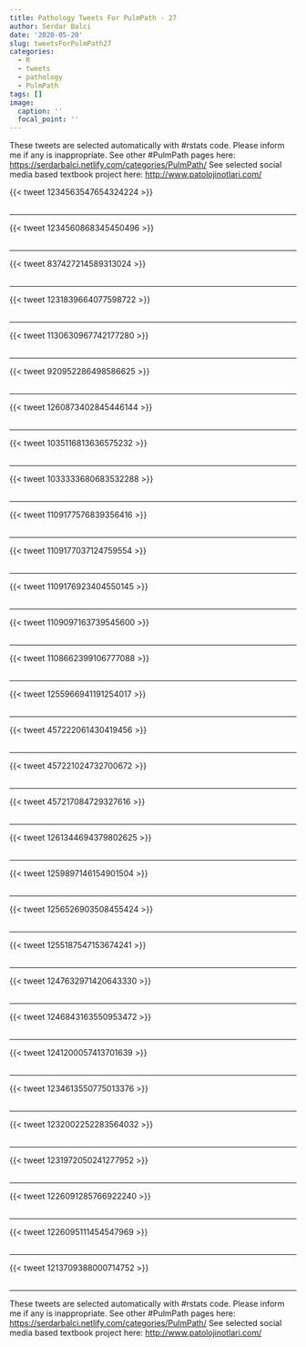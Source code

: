 ```yaml
---
title: Pathology Tweets For PulmPath - 27
author: Serdar Balci
date: '2020-05-20'
slug: tweetsForPulmPath27
categories:
  - R
  - tweets
  - pathology
  - PulmPath
tags: []
image:
  caption: ''
  focal_point: ''
---
```



These tweets are selected automatically with #rstats code. Please inform me if any is inappropriate.
See other #PulmPath pages here: https://serdarbalci.netlify.com/categories/PulmPath/ 
See selected social media based textbook project here: http://www.patolojinotlari.com/

{{< tweet 1234563547654324224 >}}
<br>
<br>
<hr>
{{< tweet 1234560868345450496 >}}
<br>
<br>
<hr>
{{< tweet 837427214589313024 >}}
<br>
<br>
<hr>
{{< tweet 1231839664077598722 >}}
<br>
<br>
<hr>
{{< tweet 1130630967742177280 >}}
<br>
<br>
<hr>
{{< tweet 920952286498586625 >}}
<br>
<br>
<hr>
{{< tweet 1260873402845446144 >}}
<br>
<br>
<hr>
{{< tweet 1035116813636575232 >}}
<br>
<br>
<hr>
{{< tweet 1033333680683532288 >}}
<br>
<br>
<hr>
{{< tweet 1109177576839356416 >}}
<br>
<br>
<hr>
{{< tweet 1109177037124759554 >}}
<br>
<br>
<hr>
{{< tweet 1109176923404550145 >}}
<br>
<br>
<hr>
{{< tweet 1109097163739545600 >}}
<br>
<br>
<hr>
{{< tweet 1108662399106777088 >}}
<br>
<br>
<hr>
{{< tweet 1255966941191254017 >}}
<br>
<br>
<hr>
{{< tweet 457222061430419456 >}}
<br>
<br>
<hr>
{{< tweet 457221024732700672 >}}
<br>
<br>
<hr>
{{< tweet 457217084729327616 >}}
<br>
<br>
<hr>
{{< tweet 1261344694379802625 >}}
<br>
<br>
<hr>
{{< tweet 1259897146154901504 >}}
<br>
<br>
<hr>
{{< tweet 1256526903508455424 >}}
<br>
<br>
<hr>
{{< tweet 1255187547153674241 >}}
<br>
<br>
<hr>
{{< tweet 1247632971420643330 >}}
<br>
<br>
<hr>
{{< tweet 1246843163550953472 >}}
<br>
<br>
<hr>
{{< tweet 1241200057413701639 >}}
<br>
<br>
<hr>
{{< tweet 1234613550775013376 >}}
<br>
<br>
<hr>
{{< tweet 1232002252283564032 >}}
<br>
<br>
<hr>
{{< tweet 1231972050241277952 >}}
<br>
<br>
<hr>
{{< tweet 1226091285766922240 >}}
<br>
<br>
<hr>
{{< tweet 1226095111454547969 >}}
<br>
<br>
<hr>
{{< tweet 1213709388000714752 >}}
<br>
<br>
<hr>


These tweets are selected automatically with #rstats code. Please inform me if any is inappropriate.
See other #PulmPath pages here: https://serdarbalci.netlify.com/categories/PulmPath/ 
See selected social media based textbook project here: http://www.patolojinotlari.com/
